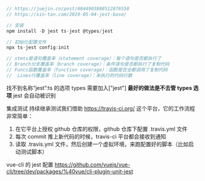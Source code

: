 ```js
// https://juejin.cn/post/6844903888512876558
// https://xin-tan.com/2019-05-04-jest-base/

// 安装
npm install -D jest ts-jest @types/jest

// 初始化配置文件
npx ts-jest config:init

// stmts是语句覆盖率（statement coverage）：每个语句是否都执行了
// Branch分支覆盖率（branch coverage）：条件语句是否都执行了复制代码
// Funcs函数覆盖率（function coverage）：函数是否全都调用了复制代码
//  Lines行覆盖率（line coverage）：未执行的代码行数


```

找不到名称“jest”:ts 的选项 types 需要加入["jest"]
**最好的做法是不去管 types 选项** jest 会自动被识别

集成测试
持续继承测试我们借助 https://travis-ci.org/ 这个平台，它的工作流程非常简单：

1. 在它平台上授权 github 仓库的权限，github 仓库下配置 .travis.yml 文件
2. 每次 commit 推上新代码的时候，travis-ci 平台都会接收到通知
3. 读取 .travis.yml 文件，然后创建一个虚拟环境，来跑配置好的脚本（比如启动测试脚本）

vue-cli 的 jest 配置
https://github.com/vuejs/vue-cli/tree/dev/packages/%40vue/cli-plugin-unit-jest
